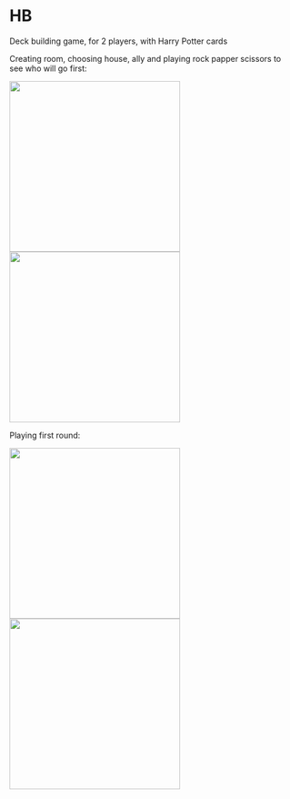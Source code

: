 # HB

Deck building game, for 2 players, with Harry Potter cards


Creating room, choosing house, ally and playing rock papper scissors to see who will go first:

<p float="left" >
<img id="done-img" crossorigin="anonymous" src="https://i.imgflip.com/5zs6qg.gif"  width="300">
<img id="done-img" crossorigin="anonymous" src="https://i.imgflip.com/5zs73f.gif" width="300">
</p>


Playing first round:
<p float="left">
  <img id="done-img" crossorigin="anonymous" src="https://i.imgflip.com/5zs6zc.gif" width="300">
  <img id="done-img" crossorigin="anonymous" src="https://i.imgflip.com/5zs7ea.gif" width="300">
</p>
